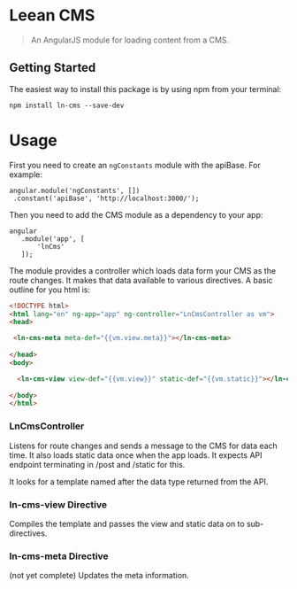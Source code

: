 # Leean CMS

> An AngularJS module for loading content from a CMS.


## Getting Started

The easiest way to install this package is by using npm from your terminal:

```
npm install ln-cms --save-dev
```


# Usage

First you need to create an ```ngConstants``` module with the apiBase. For example:
 
```
angular.module('ngConstants', [])
 .constant('apiBase', 'http://localhost:3000/');
```

Then you need to add the CMS module as a dependency to your app:
 
 ```
angular
    .module('app', [
        'lnCms'
    ]);
```

The module provides a controller which loads data form your CMS as the route changes. It makes that data available to various directives. A basic outline for you html is:
 
 ```html
 <!DOCTYPE html>
<html lang="en" ng-app="app" ng-controller="LnCmsController as vm">
 <head>
 
  <ln-cms-meta meta-def="{{vm.view.meta}}"></ln-cms-meta>
   
 </head>
 <body>
 
   <ln-cms-view view-def="{{vm.view}}" static-def="{{vm.static}}"></ln-cms-view>
  
 </body>
 </html>
```

### LnCmsController

Listens for route changes and sends a message to the CMS for data each time. It also loads static data once when the app loads. It expects API endpoint terminating in /post and /static for this.

It looks for a template named after the data type returned from the API.

### ln-cms-view Directive

Compiles the template and passes the view and static data on to sub-directives.

### ln-cms-meta Directive

(not yet complete) Updates the meta information.
